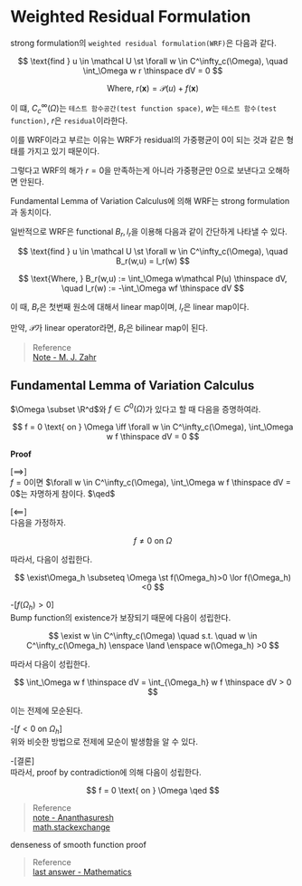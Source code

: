 # Weighted Residual Formulation
strong formulation의 `weighted residual formulation(WRF)`은 다음과 같다.  

$$ \text{find } u \in \mathcal U \st \forall w \in  C^\infty_c(\Omega), \quad \int_\Omega w r \thinspace dV = 0 $$

$$ \text{Where, } r(\mathbf x) = \mathcal P(u) + f(\mathbf x) $$

이 떄, $C^\infty_c(\Omega)$는 `테스트 함수공간(test function space)`, $w$는 `테스트 함수(test function)`, $r$은 `residual`이라한다.

이를 WRF이라고 부르는 이유는 WRF가 residual의 가중평균이 0이 되는 것과 같은 형태를 가지고 있기 때문이다. 

그렇다고 WRF의 해가 $r = 0$을 만족하는게 아니라 가중평균만 $0$으로 보낸다고 오해하면 안된다. 

Fundamental Lemma of Variation Calculus에 의해 WRF는 strong formulation과 동치이다.

일반적으로 WRF은 functional $B_r,l_r$을 이용해 다음과 같이 간단하게 나타낼 수 있다.

$$ \text{find } u \in \mathcal U \st \forall w \in C^\infty_c(\Omega), \quad B_r(w,u) = l_r(w) $$

$$ \text{Where, } B_r(w,u) :=  \int_\Omega w\mathcal P(u) \thinspace dV, \quad l_r(w) := -\int_\Omega wf \thinspace dV $$

이 때, $B_r$은 첫번째 원소에 대해서 linear map이며, $l_r$은 linear map이다.

만약, $\mathcal P$가 linear operator라면, $B_r$은 bilinear map이 된다.

> Reference  
> [Note - M. J. Zahr](https://mjzahr.github.io/content/ame40541/spr20/ch03-wres-solo.pdf)


## Fundamental Lemma of Variation Calculus
$\Omega \subset \R^d$와 $f \in C^0(\Omega)$가 있다고 할 때 다음을 증명하여라. 

$$ f = 0 \text{ on } \Omega \iff \forall w \in C^\infty_c(\Omega), \int_\Omega w f \thinspace dV = 0 $$

**Proof**

[$\implies$]  
$f = 0$이면 $\forall w \in C^\infty_c(\Omega), \int_\Omega w f \thinspace dV = 0$는 자명하게 참이다. $\qed$

[$\impliedby$]  
다음을 가정하자.

$$ f \neq 0 \text{ on } \Omega $$

따라서, 다음이 성립한다.

$$ \exist\Omega_h \subseteq \Omega \st f(\Omega_h)>0 \lor f(\Omega_h)<0 $$

-[$f(\Omega_h) > 0$]  
Bump function의 existence가 보장되기 때문에 다음이 성립한다.

$$ \exist w \in C^\infty_c(\Omega) \quad s.t. \quad w \in C^\infty_c(\Omega_h) \enspace \land \enspace w(\Omega_h) >0 $$

따라서 다음이 성립한다.

$$ \int_\Omega w f \thinspace dV = \int_{\Omega_h} w f \thinspace dV > 0 $$

이는 전제에 모순된다.

-[$f < 0$ on $\Omega_h$]  
위와 비슷한 방법으로 전제에 모순이 발생함을 알 수 있다.

-[결론]  
따라서, proof by contradiction에 의해 다음이 성립한다.

$$ f = 0 \text{ on } \Omega \qed $$

> Reference  
> [note - Ananthasuresh](https://mecheng.iisc.ac.in/suresh/me256/notes3_2007.pdf)  
> [math.stackexchange](https://math.stackexchange.com/questions/1792102/alternative-proof-of-fundamental-lemma-of-variational-calculus)  

denseness of smooth function proof

> Reference  
> [last answer - Mathematics](https://math.stackexchange.com/questions/1805184/the-dirac-delta-does-not-belong-in-l2)